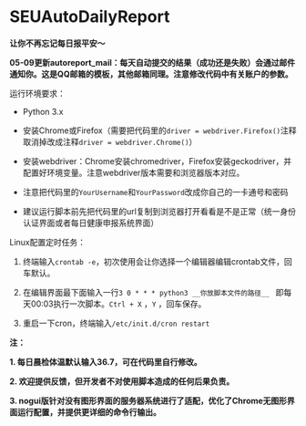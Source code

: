 # SEUAutoDailyReport

**让你不再忘记每日报平安～** 



**05-09更新autoreport_mail：每天自动提交的结果（成功还是失败）会通过邮件通知你。这是QQ邮箱的模板，其他邮箱同理。注意修改代码中有关账户的参数。** 



运行环境要求：

+ Python 3.x

+ 安装Chrome或Firefox（需要把代码里的`driver = webdriver.Firefox()`注释取消掉改成注释`driver = webdriver.Chrome()`）

+ 安装webdriver：Chrome安装chromedriver，Firefox安装geckodriver，并配置好环境变量。注意webdriver版本需要和浏览器版本对应。

+ 注意把代码里的`YourUsername`和`YourPassword`改成你自己的一卡通号和密码

+ 建议运行脚本前先把代码里的url复制到浏览器打开看看是不是正常（统一身份认证界面或者每日健康申报系统界面）



Linux配置定时任务：

1. 终端输入`crontab -e`，初次使用会让你选择一个编辑器编辑crontab文件，回车默认。

2. 在编辑界面最下面输入一行`3 0 * * * python3 __你放脚本文件的路径__ ` 即每天00:03执行一次脚本。`Ctrl + X` ，`Y` ，回车保存。

3. 重启一下cron，终端输入`/etc/init.d/cron restart` 



**注：** 

**1. 每日晨检体温默认输入36.7，可在代码里自行修改。** 

**2. 欢迎提供反馈，但开发者不对使用脚本造成的任何后果负责。** 

**3. nogui版针对没有图形界面的服务器系统进行了适配，优化了Chrome无图形界面运行配置，并提供更详细的命令行输出。** 
